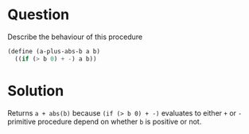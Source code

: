 # Question

Describe the behaviour of this procedure

```scm
(define (a-plus-abs-b a b)
  ((if (> b 0) + -) a b))
```

# Solution

Returns `a + abs(b)` because `(if (> b 0) + -)` evaluates to either `+` or `-` primitive procedure depend on whether `b` is positive or not.

